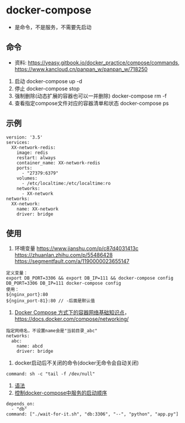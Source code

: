 # docker-compose
* 是命令，不是服务，不需要先启动

## 命令
* 资料: https://yeasy.gitbook.io/docker_practice/compose/commands, https://www.kancloud.cn/panpan_w/panpan_w/718250
1. 启动
docker-compose up -d
1. 停止
docker-compose stop
1. 强制删除(动态扩展的容器也可以一并删除)
docker-compose rm -f
1. 查看指定compose文件对应的容器清单和状态
docker-compose ps

## 示例
```
version: '3.5'
services:
  XX-network-redis:
    image: redis
    restart: always
    container_name: XX-network-redis
    ports:
      - "27379:6379"
    volumes:
      - /etc/localtime:/etc/localtime:ro
    networks:
      - XX-network
networks:
  XX-network:
    name: XX-network
    driver: bridge
```

## 使用
1. 环境变量
https://www.jianshu.com/p/c87d4031413c
https://zhuanlan.zhihu.com/p/55486428
https://segmentfault.com/a/1190000023655147
```
定义变量：
export DB_PORT=3306 && export DB_IP=111 && docker-compose config
DB_PORT=3306 DB_IP=111 docker-compose config
使用：
${nginx_port}:80
${nginx_port-81}:80 // -后面是默认值
```

1. [Docker Compose 方式下的容器网络基础知识点](https://michael728.github.io/2019/06/15/docker-compose-networks)，https://docs.docker.com/compose/networking/
```
指定网络名，不设置name会是"当前目录_abc"
networks:
  abc:
    name: abcd
    driver: bridge
```
1. docker启动后不关闭的命令(docker无命令会自动关闭)
```
command: sh -c "tail -f /dev/null"
```
1. [语法](https://www.cnblogs.com/freefei/p/5311294.html)
1. [控制docker-compose中服务的启动顺序](https://blog.csdn.net/xiao_jun_0820/article/details/78676765)
```
depends_on:
  - "db"
command: ["./wait-for-it.sh", "db:3306", "--", "python", "app.py"]
```

